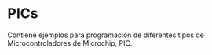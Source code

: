 # PICs

Contiene ejemplos para programación de diferentes tipos de Microcontroladores de Microchip, PIC.
